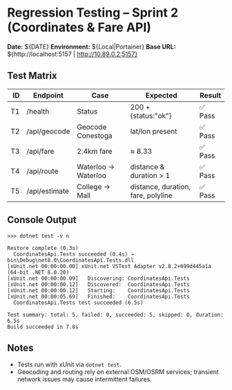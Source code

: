 # Regression Testing – Sprint 2 (Coordinates & Fare API)

**Date:** ${DATE}
**Environment:** ${Local|Portainer}
**Base URL:** ${http://localhost:5157 | http://10.89.0.2:5157}

## Test Matrix
| ID | Endpoint | Case | Expected | Result |
|---:|---|---|---|---|
| T1 | /health | Status | 200 + {status:"ok"} | ✅ Pass |
| T2 | /api/geocode | Geocode Conestoga | lat/lon present | ✅ Pass |
| T3 | /api/fare | 2.4km fare | ≈ 8.33 | ✅ Pass |
| T4 | /api/route | Waterloo → Waterloo | distance & duration > 1 | ✅ Pass |
| T5 | /api/estimate | College → Mall | distance, duration, fare, polyline | ✅ Pass |

## Console Output
```
>>> dotnet test -v n

Restore complete (0.3s)
  CoordinatesApi.Tests succeeded (0.4s) → bin\Debug\net8.0\CoordinatesApi.Tests.dll
[xUnit.net 00:00:00.00] xUnit.net VSTest Adapter v2.8.2+699d445a1a (64-bit .NET 8.0.20)
[xUnit.net 00:00:00.09]   Discovering: CoordinatesApi.Tests
[xUnit.net 00:00:00.12]   Discovered:  CoordinatesApi.Tests
[xUnit.net 00:00:00.12]   Starting:    CoordinatesApi.Tests
[xUnit.net 00:00:05.69]   Finished:    CoordinatesApi.Tests
  CoordinatesApi.Tests test succeeded (6.5s)

Test summary: total: 5, failed: 0, succeeded: 5, skipped: 0, duration: 6.5s
Build succeeded in 7.8s
```

## Notes
- Tests run with xUnit via `dotnet test`.
- Geocoding and routing rely on external OSM/OSRM services; transient network issues may cause intermittent failures.